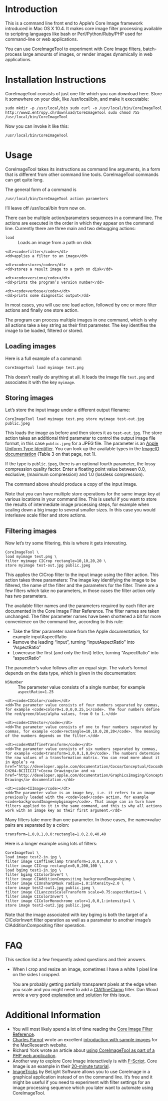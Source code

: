 # Introduction

This is a command line front end to Apple’s Core Image framework introduced in Mac OS X 10.4. It makes core image filter processing available to scripting languages like bash or Perl/Python/Ruby/PHP used for command-line or web applications.

You can use CoreImageTool to experiment with Core Image filters, batch-process large amounts of images, or render images dynamically in web applications.

# Installation Instructions

CoreImageTool consists of just one file which you can download here. Store it somewhere on your disk, like /usr/local/bin, and make it executable:

    sudo mkdir -p /usr/local/bin sudo curl -o /usr/local/bin/CoreImageTool http://www2.entropy.ch/download/CoreImageTool sudo chmod 755 /usr/local/bin/CoreImageTool

Now you can invoke it like this:

    /usr/local/bin/CoreImageTool

# Usage

CoreImageTool takes its instructions as command line arguments, in a form that is different from other command line tools. CoreImageTool commands can get quite long.

The general form of a command is

    /usr/local/bin/CoreImageTool action parameters

I’ll leave off /usr/local/bin from now on.

There can be multiple action/parameters sequences in a command line. The actions are executed in the order in which they appear on the command line. Currently there are three main and two debugging actions:

<dl>
  <dt><code>load</code></dt>
	<dd>Loads an image from a path on disk</dd>

	<dt><code>filter</code></dt>
	<dd>applies a filter to an image</dd>

	<dt><code>store</code></dt>
	<dd>stores a result image to a path on disk</dd>

	<dt><code>version</code></dt>
	<dd>prints the program’s version number</dd>

	<dt><code>verbose</code></dt>
	<dd>prints some diagnostic output</dd>

</dl>

In most cases, you will use one load action, followed by one or more filter actions and finally one store action.

The program can process multiple images in one command, which is why all actions take a key string as their first parameter. The key identifies the image to be loaded, filtered or stored.

## Loading images

Here is a full example of a command:

    CoreImageTool load myimage test.png

This doesn’t really do anything at all. It loads the image file `test.png` and associates it with the key `myimage`.

## Storing images

Let’s store the input image under a different output filename:

    CoreImageTool load myimage test.png store myimage test-out.jpg public.jpeg

This loads the image as before and then stores it as `test-out.jpg`. The store action takes an additional third parameter to control the output image file format, in this case `public.jpeg` for a JPEG file. The parameter is an [Apple Uniform Type Identifier](http://developer.apple.com/macosx/uniformtypeidentifiers.html). You can look up the available types in the [ImageIO documentation](http://developer.apple.com/graphicsimaging/workingwithimageio.html) (Table 3 on that page, not 1).

If the type is `public.jpeg`, there is an optional fourth parameter, the lossy compression quality factor. Enter a floating point value between 0.0, exclusive, (maximum compression) and 1.0 (lossless compression).

The command above should produce a copy of the input image.

Note that you can have multiple store operations for the same image key at various locations in your command line. This is useful if you want to store the results of intermediate image processing steps, for example when scaling down a big image to several smaller sizes. In this case you would interleave scale filter and store actions.

## Filtering images

Now let’s try some filtering, this is where it gets interesting.

    CoreImageTool \ 
    load myimage test.png \ 
    filter myimage CICrop rectangle=10,10,20,20 \ 
    store myimage test-out.jpg public.jpeg

This applies the CICrop filter to the input image using the filter action. This action takes three parameters: The image key identifying the image to be filtered, the name of the filter and the parameters for the filter. There are a few filters which take no parameters, in those cases the filter action only has two parameters.

The available filter names and the parameters required by each filter are documented in the Core Image Filter Reference. The filter names are taken unchanged. The filter parameter names have been shortened a bit for more convenience on the command line, according to this rule:

* Take the filter parameter name from the Apple documentation, for example inputAspectRatio
* Remove the leading “input”, turning “inputAspectRatio” into “AspectRatio”
* Lowercase the first (and only the first) letter, turning “AspectRatio” into “aspectRatio”

The parameter’s value follows after an equal sign. The value’s format depends on the data type, which is given in the documentation:

<dl>
	<dt><code>NSNumber</code></dt>
	<dd>The parameter value consists of a single number, for example <code>aspectRatio=1.25</code></dd>

	<dt><code>CIColor</code></dt>
	<dd>The parameter value consists of four numbers separated by commas, for example <code>color0=1.0,0,0.25,1</code>. The four numbers define the red/green/blue/alpha values, from 0 to 1.</dd>

	<dt><code>CIVector</code></dt>
	<dd>The parameter value consists of one to four numbers separated by commas, for example <code>rectangle=10,10.0,20,20</code>. The meaning of the numbers depends on the filter.</dd>

	<dt><code>NSAffineTransform</code></dt>
	<dd>The parameter value consists of six numbers separated by commas, for example <code>transform=1,0,0,1,0,0</code>. The numbers determine the raw values of a transformation matrix. You can read more about it in Apple’s <a href="http://developer.apple.com/documentation/Cocoa/Conceptual/CocoaDrawingGuide/Transforms/chapter_4_section_3.html#//apple_ref/doc/uid/TP40003290-CH204-BCIIICJI">Cocoa Drawing</a> and <a href="http://developer.apple.com/documentation/GraphicsImaging/Conceptual/drawingwithquartz2d/dq_affine/chapter_6_section_7.html">Quartz Drawing</a> documentation.</dd>
	
	<dt><code>CIImage</code></dt>
	<dd>The parameter value is an image key, i.e. it refers to an image previously loaded with the <code>load</code> action, for example <code>backgroundImage=mybgimage</code>. That image can in turn have filters applied to it in the same command, and this is why all actions work with an image key as their first argument.</dd>

</dl>

Many filters take more than one parameter. In those cases, the name=value pairs are separated by a colon:

    transform=1,0,0,1,0,0:rectangle=1.0,2.0,40,40

Here is a longer example using lots of filters:

    CoreImageTool \ 
    load image test2-in.jpg \ 
    filter image CIAffineClamp transform=1,0,0,1,0,0 \ 
    filter image CICrop rectangle=0,0,200,100 \ 
    load bgimg test1-in.jpg \ 
    filter bgimg CIColorInvert \ 
    filter image CIAdditionCompositing backgroundImage=bgimg \ 
    filter image CIUnsharpMask radius=1.0:intensity=2.0 \ 
    store image test2-out1.jpg public.jpeg \ 
    filter image CILanczosScaleTransform scale=0.75:aspectRatio=1 \ 
    filter image CIColorInvert \ 
    filter image CIColorMonochrome color=1,0,0,1:intensity=1 \ 
    store image test2-out2.jpg public.jpeg

Note that the image associated with key bgimg is both the target of a CIColorInvert filter operation as well as a parameter to another image’s CIAdditionCompositing filter operation.

# FAQ

This section list a few frequently asked questions and their answers.

* When I crop and resize an image, sometimes I have a white 1 pixel line on the sides I cropped.

    You are probably getting partially transparent pixels at the edge when you scale and you might need to add a [CIAffineClamp](href="http://developer.apple.com/DOCUMENTATION/GraphicsImaging/Reference/CoreImageFilterReference/Reference/reference.html#//apple_ref/doc/filter/ci/CIAffineClamp) filter. Dan Wood wrote a very good [explanation and solution](http://gigliwood.com/weblog/Cocoa/Core_Image,_part_2.html) for this issue.

# Additional Information

* You will most likely spend a lot of time reading the [Core Image Filter Reference](http://developer.apple.com/documentation/GraphicsImaging/Reference/CoreImageFilterReference/index.html#//apple_ref/doc/uid/TP40004346).
* [Charles Parnot](href="http://cmgm.stanford.edu/~cparnot/xgrid-stanford/) wrote an excellent [introduction with sample images](http://www.macresearch.org/apples_coreimage_power_in_the_terminal) for the MacResearch website.
* Richard York wrote an article about [using CoreImageTool as part of a PHP web application](http://www.deadmarshes.com/Blog/apple/CoreImage.html).
* Another way to explore Core Image interactively is with [F-Script](http://www.fscript.org). Core Image is an example in their [20-minute tutorial](http://www.fscript.org/documentation/LearnFScriptIn20Minutes/index.htm).
* [ImageTricks](http://www.belightsoft.com/products/imagetricks/) by BeLight Software allows you to use CoreImage in a graphical application instead of on the command line. It’s free and it might be useful if you need to experiment with filter settings for an image processing sequence which you later want to automate using CoreImageTool.
